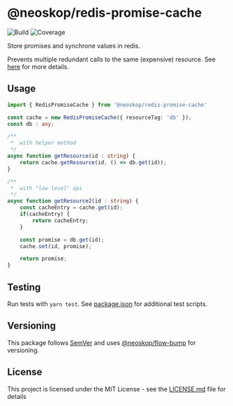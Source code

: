 # @neoskop/redis-promise-cache  

![Build](https://travis-ci.org/neoskop/redis-promise-cache.svg?branch=master)
![Coverage](https://coveralls.io/repos/github/neoskop/redis-promise-cache/badge.svg?branch=master)

Store promises and synchrone values in redis.

Prevents multiple redundant calls to the same (expensive) resource. 
See [here](https://redislabs.com/blog/caches-promises-locks/) for more details.

## Usage

```typescript
import { RedisPromiseCache } from '@neoskop/redis-promise-cache'

const cache = new RedisPromiseCache({ resourceTag: 'db' });
const db : any;

/**
 *  with helper method 
 */
async function getResource(id : string) {
    return cache.getResource(id, () => db.get(id));
}

/**
 *  with "low level" api
 */
async function getResource2(id : string) {
    const cacheEntry = cache.get(id);
    if(cacheEntry) {
        return cacheEntry;
    }

    const promise = db.get(id);
    cache.set(id, promise);

    return promise;
}
```

## Testing

Run tests with `yarn test`. See [package.json](./package.json) for additional test scripts.

## Versioning

This package follows [SemVer](https://semver.org/) and uses [@neoskop/flow-bump](https://github.com/neoskop/flow-bump) for versioning.

## License

This project is licensed under the MIT License - see the [LICENSE.md](./LICENSE.md) file for details